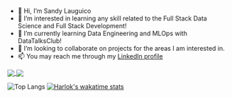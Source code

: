 - 👋 Hi, I’m Sandy Lauguico
- 👀 I’m interested in learning any skill related to the Full Stack Data Science and Full Stack Development!
- 🌱 I’m currently learning Data Engineering and MLOps with DataTalksClub!
- 💞️ I’m looking to collaborate on projects for the areas I am interested in.
- 📫 You may reach me through my <a href="https://www.linkedin.com/in/sandy-lauguico-257592111/" target="_blank">LinkedIn profile</a>
<!---
sclauguico/sclauguico is a ✨ special ✨ repository because its `README.md` (this file) appears on your GitHub profile.
You can click the Preview link to take a look at your changes.
--->


<a href="https://github.com/anuraghazra/github-readme-stats">
  <img align="center" src="https://github-readme-stats.vercel.app/api/pin/?username=sclauguico&repo=github-readme-stats" />
</a>
<a href="https://github.com/anuraghazra/convoychat">
  <img align="center" src="https://github-readme-stats.vercel.app/api/pin/?username=sclauguico&repo=convoychat" />
</a>

![Top Langs](https://github-readme-stats.vercel.app/api/top-langs/?username=sclauguico&layout=compact)
[![Harlok's wakatime stats](https://github-readme-stats.vercel.app/api/wakatime?username=Harlok)](https://github.com/sclauguico/github-readme-stats)

